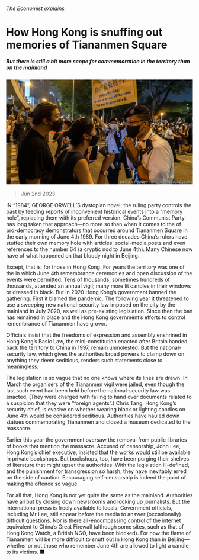 ###### The Economist explains

# How Hong Kong is snuffing out memories of Tiananmen Square 

##### But there is still a bit more scope for commemoration in the territory than on the mainland 

![image](images/20230603_BLP506.jpg) 

> Jun 2nd 2023 

IN “1984”, GEORGE ORWELL’S dystopian novel, the ruling party controls the past by feeding reports of inconvenient historical events into a “memory hole”, replacing them with its preferred version. China’s Communist Party has long taken that approach—no more so than when it comes to the  of pro-democracy demonstrators that occurred around Tiananmen Square in the early morning of June 4th 1989. For three decades China’s rulers have stuffed their own memory hole with articles, social-media posts and even references to the number 64 (a cryptic nod to June 4th). Many Chinese now have  of what happened on that bloody night in Beijing. 


Except, that is, for those in Hong Kong. For years the territory was one of the  in which June 4th remembrance ceremonies and open discussion of the events were permitted. Tens of thousands, sometimes hundreds of thousands, attended an annual vigil; many more lit candles in their windows or dressed in black. But in 2020 Hong Kong’s government banned the gathering. First it blamed the pandemic. The following year it threatened to use a sweeping new national-security law imposed on the city by the mainland in July 2020, as well as pre-existing legislation. Since then the ban has remained in place and the Hong Kong government’s efforts to control remembrance of Tiananmen have grown. 

Officials insist that the freedoms of expression and assembly enshrined in Hong Kong’s Basic Law, the mini-constitution enacted after Britain handed back the territory to China in 1997, remain unmolested. But the national-security law, which gives the authorities broad powers to clamp down on anything they deem seditious, renders such statements close to meaningless. 

The legislation is so vague that no one knows where its lines are drawn. In March the organisers of the Tiananmen vigil were jailed, even though the last such event had been held before the national-security law was enacted. (They were charged with failing to hand over documents related to a suspicion that they were “foreign agents”.) Chris Tang, Hong Kong’s security chief, is evasive on whether wearing black or lighting candles on June 4th would be considered seditious. Authorities have hauled down statues commemorating Tiananmen and closed a museum dedicated to the massacre.

Earlier this year the government oversaw the removal from public libraries of books that mention the massacre. Accused of censorship, John Lee, Hong Kong’s chief executive, insisted that the works would still be available in private bookshops. But bookshops, too, have been purging their shelves of literature that might upset the authorities. With the legislation ill-defined, and the punishment for transgression so harsh, they have inevitably erred on the side of caution. Encouraging self-censorship is indeed the point of making the offence so vague. 

For all that, Hong Kong is not yet quite the same as the mainland. Authorities have all but  by closing down newsrooms and locking up journalists. But the international press is freely available to locals. Government officials, including Mr Lee, still appear before the media to answer (occasionally) difficult questions. Nor is there all-encompassing control of the internet equivalent to China’s Great Firewall (although some sites, such as that of Hong Kong Watch, a British NGO, have been blocked). For now the flame of Tiananmen will be more difficult to snuff out in Hong Kong than in Beijing—whether or not those who remember June 4th are allowed to light a candle to its victims. ■


